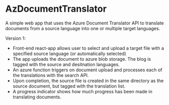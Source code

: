 # AzDocumentTranslator
A simple web app that uses the Azure Document Translator API to translate documents from a source language into one or multiple target languages. 

Version 1: 
* Front-end react-app allows user to select and upload a target file with a specified source language (or automatically selected)
* The app uploads the document to azure blob storage. The blog is tagged with the source and desitnation languages. 
* An azure function triggers on document upload and processes each of the translations with the search API. 
* Upon completion, the source file is created in the same directory as the source document, but tagged with the translation list. 
* A progress indicator shows how much progress has been made in translating documents. 

